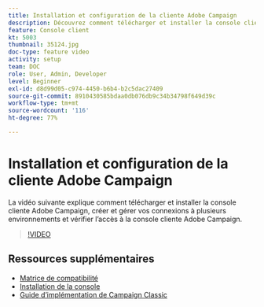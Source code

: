 ```yaml
---
title: Installation et configuration de la cliente Adobe Campaign
description: Découvrez comment télécharger et installer la console client Adobe Campaign, créer et gérer vos connexions à plusieurs environnements et vérifier l'accès à la console client Adobe Campaign.
feature: Console client
kt: 5003
thumbnail: 35124.jpg
doc-type: feature video
activity: setup
team: DOC
role: User, Admin, Developer
level: Beginner
exl-id: d8d99d05-c974-4450-b6b4-b2c5dac27409
source-git-commit: 8910430585bdaa0db076db9c34b34798f649d39c
workflow-type: tm+mt
source-wordcount: '116'
ht-degree: 77%

---
```


# Installation et configuration de la cliente Adobe Campaign

La vidéo suivante explique comment télécharger et installer la console cliente Adobe Campaign, créer et gérer vos connexions à plusieurs environnements et vérifier l’accès à la console cliente Adobe Campaign.

>[!VIDEO](https://video.tv.adobe.com/v/35124?quality=12)

## Ressources supplémentaires

* [Matrice de compatibilité](https://experienceleague.adobe.com/docs/campaign-classic/using/release-notes/compatibility-matrix.html?lang=en#compatibility-matrix)
* [Installation de la console](https://experienceleague.adobe.com/docs/campaign-classic/using/installing-campaign-classic/connect-to-campaign/installing-the-client-console.html?lang=en)
* [Guide d’implémentation de Campaign Classic](https://experienceleague.adobe.com/docs/campaign-classic/using/campaign-classic-home.html)
